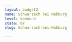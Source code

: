 ```yaml
---
layout: budget2
name: Schwarzach bei Nabburg
level: kommune
state: BY
slug: Schwarzach-bei-Nabburg

---
```



